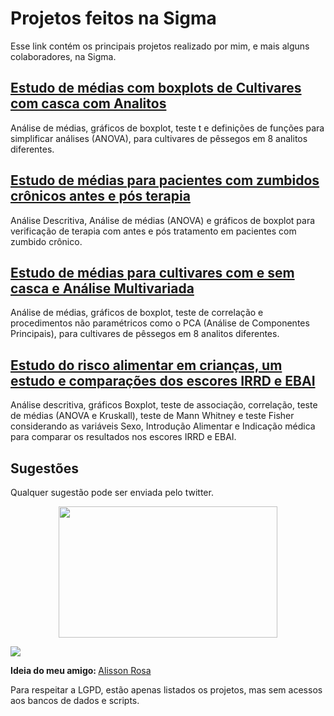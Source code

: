 # Projetos feitos na Sigma

Esse link contém os principais projetos realizado por mim, e mais alguns colaboradores, na Sigma.

## [Estudo de médias com boxplots de Cultivares com casca com Analitos](https://github.com/VitorBSP/Sigma_Projeto-Quimica)
Análise de médias, gráficos de boxplot, teste t e definições de funções para simplificar análises (ANOVA), para cultivares de pêssegos em 8 analitos diferentes.

## [Estudo de médias para pacientes com zumbidos crônicos antes e pós terapia](https://github.com/VitorBSP/Sigma_Projeto-Fonoaudiologia)
Análise Descritiva, Análise de médias (ANOVA) e gráficos de boxplot para verificação de terapia com antes e pós tratamento em pacientes com zumbido crônico.

## [Estudo de médias para cultivares com e sem casca e Análise Multivariada](https://github.com/VitorBSP/Sigma_Projeto-Quimica2)
Análise de médias, gráficos de boxplot, teste de correlação e procedimentos não paramétricos como o PCA (Análise de Componentes Principais), para cultivares de pêssegos em 8 analitos diferentes.

## [Estudo do risco alimentar em crianças, um estudo e comparações dos escores IRRD e EBAI](https://github.com/VitorBSP/Sigma_Projeto-Nutricao)
Análise descritiva, gráficos Boxplot, teste de associação, correlação, teste de médias (ANOVA e Kruskall), teste de Mann Whitney e teste Fisher considerando as variáveis Sexo, Introdução Alimentar e Indicação médica para comparar os resultados nos escores IRRD e EBAI.


## Sugestões
Qualquer sugestão pode ser enviada pelo twitter.
 <p align="center"><img align="center" src="https://github.com/VitorBSP/ProjetosSigma/blob/main/Hello_Glasses.gif" height="210px" width="350"/></p>

<div> 
 <a href = "https://twitter.com/SoulVitorP"><img src="https://img.shields.io/badge/Twitter-1DA1F2?style=for-the-badge&logo=twitter&logoColor=white" target="_blank"></a>
  
 <b> Ideia do meu amigo: </b> [Alisson Rosa](https://github.com/AlissonRP)
 </div>
 
 
Para respeitar a LGPD, estão apenas listados os projetos, mas sem acessos aos bancos de dados e scripts.

